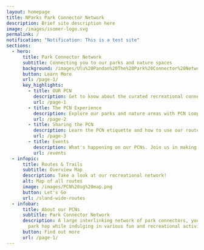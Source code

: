 ```yaml
---
layout: homepage
title: NParks Park Connector Network
description: Brief site description here
image: /images/isomer-logo.svg
permalink: /
notification: "Notification: This is a test site"
sections:
  - hero:
      title: Park Connector Network
      subtitle: Connecting you to our parks and nature spaces
      background: /images/Ulu%20Pandan%20The%20Park%20Connector%20Network%20Brings%20People%20Together.jpeg
      button: Learn More
      url: /page-1/
      key_highlights:
        - title: OUR PCN
          description: Get to know about the curated recreational connectivity in Singapore
          url: /page-1
        - title: The PCN Experience
          description: Explore our parks and nature areas with PCN Loops!
          url: /page-2
        - title: Sharing the PCN
          description: Learn the PCN etiquette and how to use our routes and trails safely
          url: /page-3
        - title: Events
          description: What's happening on our PCNs. Join us in making it better!
          url: /events
  - infopic:
      title: Routes & Trails
      subtitle: Overview Map
      description: Take a look at our recreational network!
      alt: Map of all routes
      image: /images/PCN%20sg%20map.png
      button: Let's Go
      url: /sland-wide-routes
  - infobar:
      title: About our PCNs
      subtitle: Park Connector Network
      description: A large interlinking network of park connectors, you can easily
        park hop while indulging in various fun and recreational activities.
      button: Find out more
      url: /page-1/
---
```

